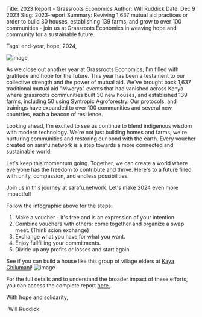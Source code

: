 Title: 2023 Report - Grassroots Economics
Author: Will Ruddick
Date: Dec 9 2023
Slug: 2023-report
Summary: Reviving 1,637 mutual aid practices or order to build 30 houses, establishing 139 farms, and grow to over 100 communities - join us at Grassroots Economics in weaving hope and community for a sustainable future.

Tags: end-year, hope, 2024, 

![image](images/blog/2023-report1.webp)

As we close out another year at Grassroots Economics, I'm filled with gratitude and hope for the future. This year has been a testament to our collective strength and the power of mutual aid. We've brought back 1,637 traditional mutual aid "Mwerya" events that had vanished across Kenya where grassroots communities built 30 new houses, and established 139 farms, including 50 using Syntropic Agroforestry. Our protocols, and trainings have expanded to over 100 communities and several new countries, each a beacon of resilience.

Looking ahead, I'm excited to see us continue to blend indigenous wisdom with modern technology. We're not just building homes and farms; we're nurturing communities and restoring our bond with the earth. Every voucher created on sarafu.network is a step towards a more connected and sustainable world.

Let's keep this momentum going. Together, we can create a world where everyone has the freedom to contribute and thrive. Here's to a future filled with unity, compassion, and endless possibilities.

Join us in this journey at sarafu.network. Let's make 2024 even more impactful!

Follow the infographic above for the steps:

1. Make a voucher - it's free and is an expression of your intention. 
2. Combine vouchers with others: come together and organize a swap meet. (Think scion exchange)
3. Exchange what you have for what you want.
4. Enjoy fullfilling your commitments.
5. Divide up any profits or losses and start again. 

See if you can build a house like this group of village elders at [Kaya Chilumani](https://grassecon.org/kaya-chiman)!
![image](images/blog/kaya-chiman1.webp)

For the full details and to understand the broader impact of these efforts, you can access the complete report <a class="pdf-download" href="https://github.com/grassrootseconomics/org-website/blob/master/content/pdfs-downloadable/GE_2023_Report.pdf"> here </a>.


With hope and solidarity,

-Will Ruddick
